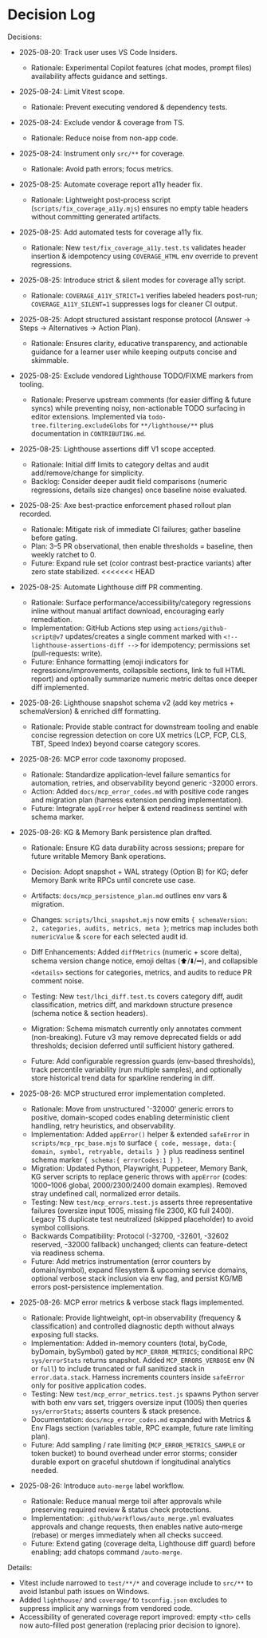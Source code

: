 # Decision Log

Decisions:

- 2025-08-20: Track user uses VS Code Insiders.
  - Rationale: Experimental Copilot features (chat modes, prompt files) availability affects guidance and settings.
- 2025-08-24: Limit Vitest scope.
  - Rationale: Prevent executing vendored & dependency tests.
- 2025-08-24: Exclude vendor & coverage from TS.
  - Rationale: Reduce noise from non-app code.
- 2025-08-24: Instrument only `src/**` for coverage.
  - Rationale: Avoid path errors; focus metrics.
- 2025-08-25: Automate coverage report a11y header fix.
  - Rationale: Lightweight post-process script (`scripts/fix_coverage_a11y.mjs`)
    ensures no empty table headers without committing generated artifacts.
- 2025-08-25: Add automated tests for coverage a11y fix.
  - Rationale: New `test/fix_coverage_a11y.test.ts` validates header insertion & idempotency using `COVERAGE_HTML` env override to prevent regressions.
- 2025-08-25: Introduce strict & silent modes for coverage a11y script.
  - Rationale: `COVERAGE_A11Y_STRICT=1` verifies labeled headers post-run; `COVERAGE_A11Y_SILENT=1` suppresses logs for cleaner CI output.
- 2025-08-25: Adopt structured assistant response protocol (Answer → Steps → Alternatives → Action Plan).
  - Rationale: Ensures clarity, educative transparency, and actionable guidance for a learner user while keeping outputs concise and skimmable.
- 2025-08-25: Exclude vendored Lighthouse TODO/FIXME markers from tooling.
  - Rationale: Preserve upstream comments (for easier diffing & future syncs)
    while preventing noisy, non-actionable TODO surfacing in editor extensions.
    Implemented via `todo-tree.filtering.excludeGlobs` for `**/lighthouse/**`
    plus documentation in `CONTRIBUTING.md`.
- 2025-08-25: Lighthouse assertions diff V1 scope accepted.
  - Rationale: Initial diff limits to category deltas and audit add/remove/change for simplicity.
  - Backlog: Consider deeper audit field comparisons (numeric regressions, details size changes) once baseline noise evaluated.
- 2025-08-25: Axe best-practice enforcement phased rollout plan recorded.
  - Rationale: Mitigate risk of immediate CI failures; gather baseline before gating.
  - Plan: 3–5 PR observational, then enable thresholds = baseline, then weekly ratchet to 0.
  - Future: Expand rule set (color contrast best-practice variants) after zero state stabilized.
    <<<<<<< HEAD
- 2025-08-25: Automate Lighthouse diff PR commenting.
  - Rationale: Surface performance/accessibility/category regressions inline
    without manual artifact download, encouraging early remediation.
  - Implementation: GitHub Actions step using `actions/github-script@v7`
    updates/creates a single comment marked with
    `<!-- lighthouse-assertions-diff -->` for idempotency; permissions set
    (pull-requests: write).
  - Future: Enhance formatting (emoji indicators for regressions/improvements,
    collapsible sections, link to full HTML report) and optionally summarize
    numeric metric deltas once deeper diff implemented.
- 2025-08-26: Lighthouse snapshot schema v2 (add key metrics + schemaVersion)
  & enriched diff formatting.
  - Rationale: Provide stable contract for downstream tooling and enable
    concise regression detection on core UX metrics (LCP, FCP, CLS, TBT,
    Speed Index) beyond coarse category scores.
- 2025-08-26: MCP error code taxonomy proposed.
  - Rationale: Standardize application-level failure semantics for automation,
    retries, and observability beyond generic -32000 errors.
  - Action: Added `docs/mcp_error_codes.md` with positive code ranges and
    migration plan (harness extension pending implementation).
  - Future: Integrate `appError` helper & extend readiness sentinel with
    schema marker.
- 2025-08-26: KG & Memory Bank persistence plan drafted.
  - Rationale: Ensure KG data durability across sessions; prepare for future
    writable Memory Bank operations.
  - Decision: Adopt snapshot + WAL strategy (Option B) for KG; defer Memory
    Bank write RPCs until concrete use case.
  - Artifacts: `docs/mcp_persistence_plan.md` outlines env vars & migration.

  - Changes: `scripts/lhci_snapshot.mjs` now emits `{ schemaVersion: 2,
categories, audits, metrics, meta }`; metrics map includes both
    `numericValue` & `score` for each selected audit id.
  - Diff Enhancements: Added `diffMetrics` (numeric + score delta), schema
    version change notice, emoji deltas (⬆️/⬇️/➖), and collapsible
    `<details>` sections for categories, metrics, and audits to reduce PR
    comment noise.
  - Testing: New `test/lhci_diff.test.ts` covers category diff, audit
    classification, metrics diff, and markdown structure presence (schema
    notice & section headers).
  - Migration: Schema mismatch currently only annotates comment
    (non-breaking). Future v3 may remove deprecated fields or add thresholds;
    decision deferred until sufficient history gathered.
  - Future: Add configurable regression guards (env-based thresholds), track
    percentile variability (run multiple samples), and optionally store
    historical trend data for sparkline rendering in diff.

- 2025-08-26: MCP structured error implementation completed.
  - Rationale: Move from unstructured '-32000' generic errors to positive,
    domain-scoped codes enabling deterministic client handling, retry
    heuristics, and observability.
  - Implementation: Added `appError()` helper & extended `safeError` in
    `scripts/mcp_rpc_base.mjs` to surface
    `{ code, message, data:{ domain, symbol, retryable, details } }` plus
    readiness sentinel schema marker `{ schema:{ errorCodes:1 } }`.
  - Migration: Updated Python, Playwright, Puppeteer, Memory Bank, KG server
    scripts to replace generic throws with `appError` (codes: 1000–1006
    global, 2000/2300/2400 domain examples). Removed stray undefined call,
    normalized error details.
  - Testing: New `test/mcp_errors.test.js` asserts three representative
    failures (oversize input 1005, missing file 2300, KG full 2400). Legacy
    TS duplicate test neutralized (skipped placeholder) to avoid symbol
    collisions.
  - Backwards Compatibility: Protocol (-32700, -32601, -32602 reserved,
    -32000 fallback) unchanged; clients can feature-detect via readiness
    schema.
  - Future: Add metrics instrumentation (error counters by domain/symbol),
    expand filesystem & upcoming service domains, optional verbose stack
    inclusion via env flag, and persist KG/MB errors post-persistence
    implementation.

- 2025-08-26: MCP error metrics & verbose stack flags implemented.
  - Rationale: Provide lightweight, opt-in observability (frequency &
    classification) and controlled diagnostic depth without always exposing
    full stacks.
  - Implementation: Added in-memory counters (total, byCode, byDomain,
    bySymbol) gated by `MCP_ERROR_METRICS`; conditional RPC
    `sys/errorStats` returns snapshot. Added `MCP_ERRORS_VERBOSE` env (N or
    `full`) to include truncated or full sanitized stack in `error.data.stack`.
    Harness increments counters inside `safeError` only for positive
    application codes.
  - Testing: New `test/mcp_error_metrics.test.js` spawns Python server with
    both env vars set, triggers oversize input (1005) then queries
    `sys/errorStats`; asserts counters & stack presence.
  - Documentation: `docs/mcp_error_codes.md` expanded with Metrics & Env
    Flags section (variables table, RPC example, future rate limiting plan).
  - Future: Add sampling / rate limiting (`MCP_ERROR_METRICS_SAMPLE` or
    token bucket) to bound overhead under error storms; consider durable
    export on graceful shutdown if longitudinal analytics needed.

- 2025-08-26: Introduce `auto-merge` label workflow.
  - Rationale: Reduce manual merge toil after approvals while preserving required review & status check protections.
  - Implementation: `.github/workflows/auto_merge.yml` evaluates approvals and
    change requests, then enables native auto‑merge (rebase) or merges
    immediately when all checks succeed.
  - Future: Extend gating (coverage delta, Lighthouse diff guard) before enabling; add chatops command `/auto-merge`.

Details:

- Vitest include narrowed to `test/**/*` and coverage include to `src/**` to avoid Istanbul path issues on Windows.
- Added `lighthouse/` and `coverage/` to `tsconfig.json` excludes to suppress implicit any warnings from vendored code.
- Accessibility of generated coverage report improved: empty `<th>` cells now auto-filled post generation (replacing prior decision to ignore).
